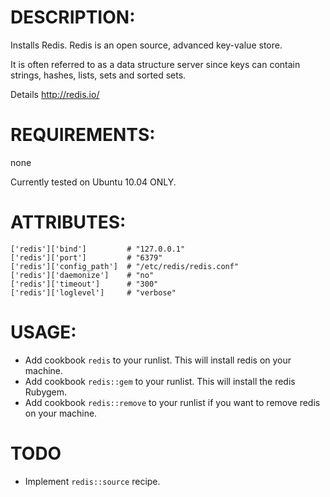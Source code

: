 # DESCRIPTION:

Installs Redis. Redis is an open source, advanced key-value store. 

It is often referred to as a data structure server since keys can contain strings, hashes, lists, sets and sorted sets.

Details http://redis.io/

# REQUIREMENTS:

none

Currently tested on Ubuntu 10.04 ONLY.

# ATTRIBUTES:

	['redis']['bind']         # "127.0.0.1"
	['redis']['port']         # "6379"
	['redis']['config_path']  # "/etc/redis/redis.conf"
	['redis']['daemonize']    # "no"
	['redis']['timeout']      # "300"
	['redis']['loglevel']     # "verbose"


# USAGE:

* Add cookbook ``redis`` to your runlist. This will install redis on your machine.
* Add cookbook ``redis::gem`` to your runlist. This will install the redis Rubygem.
* Add cookbook ``redis::remove`` to your runlist if you want to remove redis on your machine.

# TODO

* Implement ``redis::source`` recipe.
